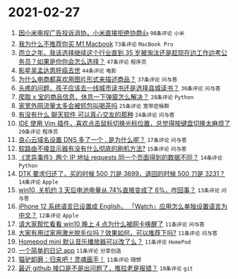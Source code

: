 # 2021-02-27

1. [因小米电视广告投诉消协，小米直接拒绝协商👍](https://www.v2ex.com/t/756703) `98条评论` `小米`
1. [我为什么不推荐你买 M1 Macbook](https://www.v2ex.com/t/756744) `73条评论` `MacBook Pro`
1. [而立之年，我该选择继续这个行业直到 35 岁被淘汰还是趁现在边工作边考公务员？如果是你你会怎么选择？](https://www.v2ex.com/t/756688) `47条评论` `程序员`
1. [影星吴孟达患肝癌去世](https://www.v2ex.com/t/756771) `44条评论` `电影`
1. [为什么电商都喜欢用图片形式来描述商品？](https://www.v2ex.com/t/756683) `37条评论` `问与答`
1. [头疼的问题，孩子应该去一线城市读书还是选择县城读书？](https://www.v2ex.com/t/756752) `36条评论` `问与答`
1. [爬取 x 宝的商品信息，休息一下弹窗怎么解决？](https://www.v2ex.com/t/756671) `28条评论` `Python`
1. [家宽外网流量太多会被抓包叫喝茶吗](https://www.v2ex.com/t/756788) `25条评论` `宽带症候群`
1. [有没有什么 聊天软件 可以真心交友的那种](https://www.v2ex.com/t/756754) `24条评论` `问与答`
1. [IDE 使用 Vim 插件，喜欢点击鼠标切换光标位置，总觉得按键盘切换太麻烦了](https://www.v2ex.com/t/756770) `20条评论` `程序员`
1. [良心云域名设置 DNS 多了一个 . 是为什么呢？](https://www.v2ex.com/t/756689) `17条评论` `问与答`
1. [软路由不接显示器有没有什么彻底的刷机方法?](https://www.v2ex.com/t/756678) `15条评论` `问与答`
1. [《灵异事件》两个 IP 地址 requests 同一个页面得到的数据不同？](https://www.v2ex.com/t/756728) `14条评论` `Python`
1. [DTK 要求归还了，买的时候 500 刀是 3699，退回的时候 500 刀是 3231？](https://www.v2ex.com/t/756679) `14条评论` `Apple`
1. [win10, 关机约 3 天后电池电量从 74%直接变成了 6%，咋回事？](https://www.v2ex.com/t/756698) `13条评论` `问与答`
1. [iPhone 12 系统语言已设置成 English， 「Watch」应用怎么单独设置语言为中文？](https://www.v2ex.com/t/756766) `12条评论` `Apple`
1. [请大家帮忙看看 win10 晚上 4 点为什么被网卡唤醒了](https://www.v2ex.com/t/756715) `11条评论` `问与答`
1. [大家有用过家用激光脱毛仪吗？效果如何，可以推荐下吗?](https://www.v2ex.com/t/756694) `11条评论` `问与答`
1. [Homepod mini 默认音乐播放器可以改了么？](https://www.v2ex.com/t/756685) `11条评论` `HomePod`
1. [一个简单的日记 app](https://www.v2ex.com/t/756673) `11条评论` `分享创造`
1. [猫驴卸磨：归来吧！灵魂画手！](https://www.v2ex.com/t/756669) `11条评论` `随想`
1. [最近 github 接口是不是出问题了，推拉老是报错？](https://www.v2ex.com/t/756747) `10条评论` `git`
